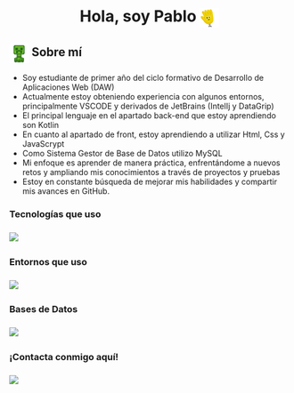 <h1 align="center">Hola, soy Pablo <img src="gif-para-saludar.gif" alt="icono" style="vertical-align: middle; width: 35px;"></h1>
<div style="text-align: center;">
</div>
<h2> <img src="64rdrjmesq761.gif" alt="icono" style="vertical-align: middle; width: 35px;"> Sobre mí</h2>
<ul>
  <li>Soy estudiante de primer año del ciclo formativo de Desarrollo de Aplicaciones Web (DAW)</li>
  <li>Actualmente estoy obteniendo experiencia con algunos entornos, principalmente VSCODE y derivados de JetBrains (IntelIj y DataGrip)</li>
  <li>El principal lenguaje en el apartado back-end que estoy aprendiendo son Kotlin</li>
  <li>En cuanto al apartado de front, estoy aprendiendo a utilizar Html, Css y JavaScrypt</li>
  <li>Como Sistema Gestor de Base de Datos utilizo MySQL</li>
  <li>Mi enfoque es aprender de manera práctica, enfrentándome a nuevos retos y ampliando mis conocimientos a través de proyectos y pruebas</li>
  <li>Estoy en constante búsqueda de mejorar mis habilidades y compartir mis avances en GitHub.</li>
</ul>
<h3>Tecnologías que uso<h3>
<p>
  <a href="https://skillicons.dev">
    <img src="https://skillicons.dev/icons?i=git,kotlin,css,html,github" />
  </a>
</p>
<h3>Entornos que uso<h3>
<p>
  <a href="https://skillicons.dev">
    <img src="https://skillicons.dev/icons?i=vscode,idea " />
  </a>
</p>
<h3>Bases de Datos<h3>
<p>
  <a href="https://skillicons.dev">
    <img src="https://skillicons.dev/icons?i=mysql" />
  </a>
</p>

<h3>¡Contacta conmigo aquí!<h3>
<p>
  <a href="https://skillicons.dev">
    <img src="https://skillicons.dev/icons?i=discord,gmail" />
  </a>
</p>


